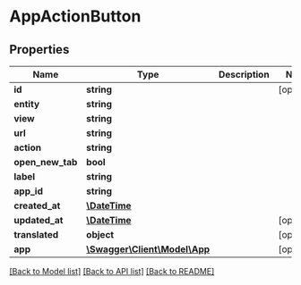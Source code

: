 # AppActionButton

## Properties
Name | Type | Description | Notes
------------ | ------------- | ------------- | -------------
**id** | **string** |  | [optional] 
**entity** | **string** |  | 
**view** | **string** |  | 
**url** | **string** |  | 
**action** | **string** |  | 
**open_new_tab** | **bool** |  | 
**label** | **string** |  | 
**app_id** | **string** |  | 
**created_at** | [**\DateTime**](\DateTime.md) |  | 
**updated_at** | [**\DateTime**](\DateTime.md) |  | [optional] 
**translated** | **object** |  | [optional] 
**app** | [**\Swagger\Client\Model\App**](App.md) |  | [optional] 

[[Back to Model list]](../../README.md#documentation-for-models) [[Back to API list]](../../README.md#documentation-for-api-endpoints) [[Back to README]](../../README.md)

